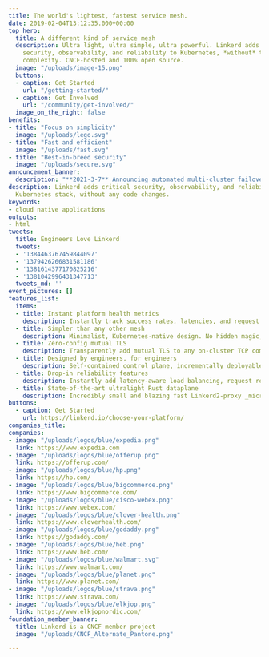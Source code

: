 ```yaml
---
title: The world's lightest, fastest service mesh.
date: 2019-02-04T13:12:35.000+00:00
top_hero:
  title: A different kind of service mesh
  description: Ultra light, ultra simple, ultra powerful. Linkerd adds
    security, observability, and reliability to Kubernetes, *without* the
    complexity. CNCF-hosted and 100% open source.
  image: "/uploads/image-15.png"
  buttons:
  - caption: Get Started
    url: "/getting-started/"
  - caption: Get Involved
    url: "/community/get-involved/"
  image_on_the_right: false
benefits:
- title: "Focus on simplicity"
  image: "/uploads/lego.svg"
- title: "Fast and efficient"
  image: "/uploads/fast.svg"
- title: "Best-in-breed security"
  image: "/uploads/secure.svg"
announcement_banner:
  description: "**2021-3-7** Announcing automated multi-cluster failover for Kubernetes [Read more »](/2022/03/09/announcing-automated-multi-cluster-failover-for-kubernetes/)"
description: Linkerd adds critical security, observability, and reliability to your
  Kubernetes stack, without any code changes.
keywords:
- cloud native applications
outputs:
- html
tweets:
  title: Engineers Love Linkerd
  tweets:
  - '1384463767459844097'
  - '1379426266831581186'
  - '1381614377170825216'
  - '1381042996431347713'
  tweets_md: ''
event_pictures: []
features_list:
  items:
  - title: Instant platform health metrics
    description: Instantly track success rates, latencies, and request volumes for every meshed workload, without changes or config.
  - title: Simpler than any other mesh
    description: Minimalist, Kubernetes-native design. No hidden magic, as little YAML and as few CRDs as possible.
  - title: Zero-config mutual TLS
    description: Transparently add mutual TLS to any on-cluster TCP communication with no configuration.
  - title: Designed by engineers, for engineers
    description: Self-contained control plane, incrementally deployable data plane, and lots and lots of diagnostics and debugging tools.
  - title: Drop-in reliability features
    description: Instantly add latency-aware load balancing, request retries, timeouts, and blue-green deploys to keep your applications resilient.
  - title: State-of-the-art ultralight Rust dataplane
    description: Incredibly small and blazing fast Linkerd2-proxy _micro-proxy_ written in Rust for security and performance.
buttons:
  - caption: Get Started
    url: https://linkerd.io/choose-your-platform/
companies_title:
companies:
- image: "/uploads/logos/blue/expedia.png"
  link: https://www.expedia.com
- image: "/uploads/logos/blue/offerup.png"
  link: https://offerup.com/
- image: "/uploads/logos/blue/hp.png"
  link: https://hp.com/
- image: "/uploads/logos/blue/bigcommerce.png"
  link: https://www.bigcommerce.com/
- image: "/uploads/logos/blue/cisco-webex.png"
  link: https://www.webex.com/
- image: "/uploads/logos/blue/clover-health.png"
  link: https://www.cloverhealth.com/
- image: "/uploads/logos/blue/godaddy.png"
  link: https://godaddy.com/
- image: "/uploads/logos/blue/heb.png"
  link: https://www.heb.com/
- image: "/uploads/logos/blue/walmart.svg"
  link: https://www.walmart.com/
- image: "/uploads/logos/blue/planet.png"
  link: https://www.planet.com/
- image: "/uploads/logos/blue/strava.png"
  link: https://www.strava.com/
- image: "/uploads/logos/blue/elkjop.png"
  link: https://www.elkjopnordic.com/
foundation_member_banner:
  title: Linkerd is a CNCF member project
  image: "/uploads/CNCF_Alternate_Pantone.png"

---
```

